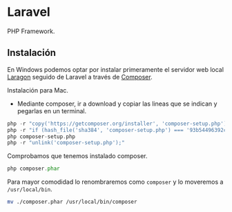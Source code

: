 # Laravel
PHP Framework.

## Instalación 
En Windows podemos optar por instalar primeramente el servidor web local [Laragon](https://laragon.org/) seguido de Laravel a través de [Composer](https://getcomposer.org/).

Instalación para Mac.
* Mediante composer, ir a download y copiar las lineas que se indican y pegarlas en un terminal.
```php
php -r "copy('https://getcomposer.org/installer', 'composer-setup.php');"
php -r "if (hash_file('sha384', 'composer-setup.php') === '93b54496392c062774670ac18b134c3b3a95e5a5e5c8f1a9f115f203b75bf9a129d5daa8ba6a13e2cc8a1da0806388a8') { echo 'Installer verified'; } else { echo 'Installer corrupt'; unlink('composer-setup.php'); } echo PHP_EOL;"
php composer-setup.php
php -r "unlink('composer-setup.php');"
```
Comprobamos que tenemos instalado composer.
```php
php composer.phar
```

Para mayor comodidad lo renombraremos como `composer` y lo moveremos a `/usr/local/bin`.
```bash
mv ./composer.phar /usr/local/bin/composer
```
